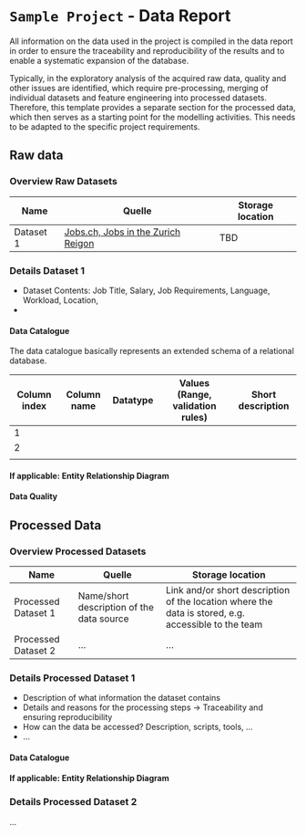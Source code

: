 # `Sample Project` - Data Report
All information on the data used in the project is compiled in the data report in order to ensure the traceability and reproducibility of the results and to enable a systematic expansion of the database.

Typically, in the exploratory analysis of the acquired raw data, quality and other issues are identified, which require pre-processing, merging of individual datasets and feature engineering into processed datasets. Therefore, this template provides a separate section for the processed data, which then serves as a starting point for the modelling activities. This needs to be adapted to the specific project requirements.

## Raw data
### Overview Raw Datasets
| Name | Quelle | Storage location |
|----------------|-----------------------------------------|--------------------------------------------------------------------------|
| Dataset 1      | [Jobs.ch, Jobs in the Zurich Reigon](https://www.jobs.ch/en/vacancies/?region=7&term=) | TBD |

### Details Dataset 1
- Dataset Contents: Job Title, Salary, Job Requirements, Language, Workload, Location,
- 

<!---
- Description of what information the dataset contains
- Details of the data source/provider
- Information on data procurement: description and possibly references to resources (download scripts, tools, online services, ...). Any new team member should be able to acquire the data indepentendently following these instructions.
- Legal aspects of data use, licences, etc.
- Data governance aspects: Categorisation of the data based on internal business requirements, e.g. public, business-relevant, personal
- If applicable: categorisation into dependent (target variable, regressor) and independent (regressor) variables
- ...
-->

#### Data Catalogue
The data catalogue basically represents an extended schema of a relational database.

| Column index | Column name |  Datatype | Values (Range, validation rules) | Short description |
|---|---|---|---|---|
| 1 |   |   |   |   |
| 2 |   |   |   |   |
|   |   |   |   |   |


#### If applicable: Entity Relationship Diagram


#### Data Quality


## Processed Data
### Overview Processed Datasets
| Name | Quelle | Storage location |
|----------------|-----------------------------------------|--------------------------------------------------------------------------|
| Processed Dataset 1      | Name/short description of the data source | Link and/or short description of the location where the data is stored, e.g. accessible to the team |
| Processed Dataset 2      | …                                       | …                                                                        |

### Details Processed Dataset 1
- Description of what information the dataset contains
- Details and reasons for the processing steps -> Traceability and ensuring reproducibility
- How can the data be accessed? Description, scripts, tools, ...
- ...

#### Data Catalogue


#### If applicable: Entity Relationship Diagram


### Details Processed Dataset 2
...
